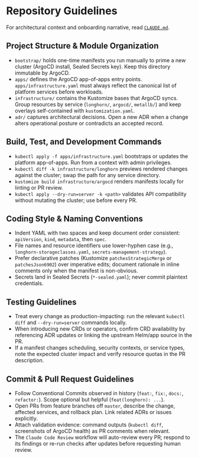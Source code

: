 # Repository Guidelines

For architectural context and onboarding narrative, read [`CLAUDE.md`](CLAUDE.md).

## Project Structure & Module Organization
- `bootstrap/` holds one-time manifests you run manually to prime a new cluster (ArgoCD install, Sealed Secrets key). Keep this directory immutable by ArgoCD.
- `apps/` defines the ArgoCD app-of-apps entry points. `apps/infrastructure.yaml` must always reflect the canonical list of platform services before workloads.
- `infrastructure/` contains the Kustomize bases that ArgoCD syncs. Group resources by service (`longhorn/`, `argocd/`, `metallb/`) and keep overlays self-contained with `kustomization.yaml`.
- `adr/` captures architectural decisions. Open a new ADR when a change alters operational posture or contradicts an accepted record.

## Build, Test, and Development Commands
- `kubectl apply -f apps/infrastructure.yaml` bootstraps or updates the platform app-of-apps. Run from a context with admin privileges.
- `kubectl diff -k infrastructure/longhorn` previews rendered changes against the cluster; swap the path for any service directory.
- `kustomize build infrastructure/argocd` renders manifests locally for linting or PR review.
- `kubectl apply --dry-run=server -k <path>` validates API compatibility without mutating the cluster; use before every PR.

## Coding Style & Naming Conventions
- Indent YAML with two spaces and keep document order consistent: `apiVersion`, `kind`, `metadata`, then `spec`.
- File names and resource identifiers use lower-hyphen case (e.g., `longhorn-storageclasses.yaml`, `secrets-management-strategy`).
- Prefer declarative patches (Kustomize `patchesStrategicMerge` or `patchesJson6902`) over imperative edits; document rationale in inline comments only when the manifest is non-obvious.
- Secrets land in Sealed Secrets (`*-sealed.yaml`); never commit plaintext credentials.

## Testing Guidelines
- Treat every change as production-impacting: run the relevant `kubectl diff` and `--dry-run=server` commands locally.
- When introducing new CRDs or operators, confirm CRD availability by referencing ADR updates or linking the upstream Helm/app source in the PR.
- If a manifest changes scheduling, security contexts, or service types, note the expected cluster impact and verify resource quotas in the PR description.

## Commit & Pull Request Guidelines
- Follow Conventional Commits observed in history (`feat:`, `fix:`, `docs:`, `refactor:`). Scope optional but helpful (`feat(longhorn): ...`).
- Open PRs from feature branches off `master`, describe the change, affected services, and rollback plan. Link related ADRs or issues explicitly.
- Attach validation evidence: command outputs (`kubectl diff`, screenshots of ArgoCD health) as PR comments when relevant.
- The `Claude Code Review` workflow will auto-review every PR; respond to its findings or re-run checks after updates before requesting human review.
